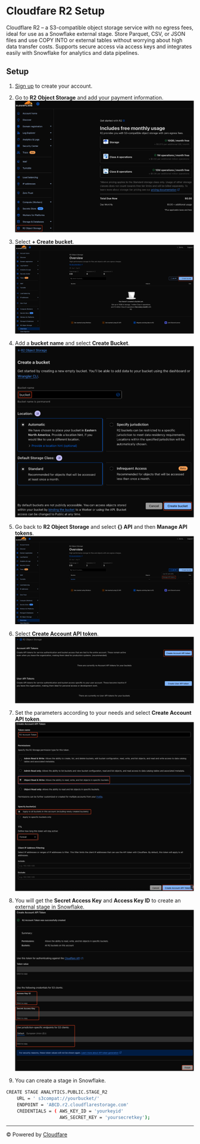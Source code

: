 # Cloudfare R2 Setup

Cloudflare R2 – a S3-compatible object storage service with no egress fees, ideal for use as a Snowflake external stage.
Store Parquet, CSV, or JSON files and use COPY INTO or external tables without worrying about high data transfer costs.
Supports secure access via access keys and integrates easily with Snowflake for analytics and data pipelines.

## Setup

1. [Sign up](https://dash.cloudflare.com/sign-up) to create your account.

2. Go to **R2 Object Storage** and add your payment information.
![img02](https://github.com/aldoruizw/codelab/blob/main/Cloudfare/img/img02.png)

3. Select **+ Create bucket**.
![img03](https://github.com/aldoruizw/codelab/blob/main/Cloudfare/img/img03.png)

4. Add a **bucket name** and select **Create Bucket**.
![img04](https://github.com/aldoruizw/codelab/blob/main/Cloudfare/img/img04.png)

5. Go back to **R2 Object Storage** and select **{} API** and then **Manage API tokens**.
![img05](https://github.com/aldoruizw/codelab/blob/main/Cloudfare/img/img05.png)

6. Select **Create Account API token**.
![img06](https://github.com/aldoruizw/codelab/blob/main/Cloudfare/img/img06.png)

7. Set the parameters according to your needs and select **Create Account API token**.
![img07](https://github.com/aldoruizw/codelab/blob/main/Cloudfare/img/img07.png)

8. You will get the **Secret Access Key** and **Access Key ID** to create an external stage in Snowflake.
![img08](https://github.com/aldoruizw/codelab/blob/main/Cloudfare/img/img08.png)

9. You can create a stage in Snowflake.
```bash
CREATE STAGE ANALYTICS.PUBLIC.STAGE_R2
    URL = ' s3compat://yourbucket/'
    ENDPOINT = 'ABCD.r2.cloudflarestorage.com'
    CREDENTIALS = ( AWS_KEY_ID = 'yourkeyid'
                    AWS_SECRET_KEY = 'yoursecretkey');
```

---

©️ Powered by [Cloudfare](https://www.cloudflare.com/)
